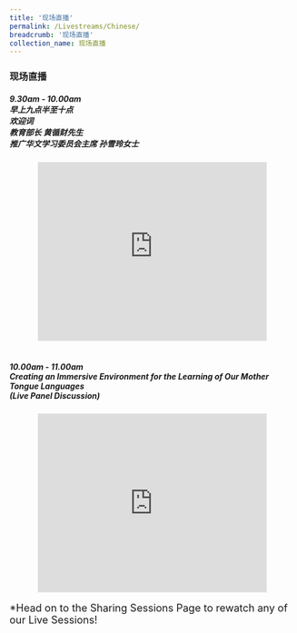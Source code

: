 ```yaml
---
title: '现场直播'
permalink: /Livestreams/Chinese/
breadcrumb: '现场直播'
collection_name: 现场直播
---
```

###  现场直播
<html>
<body>
<style>
   iframe{
border : 0;
width:80% ;
}
  </style>
   <!-- Global site tag (gtag.js) - Google Ads: 726049306 -->
<h5>9.30am - 10.00am <br/>
      <span style="font-family:KaiTi;">早上九点半至十点<br/>
欢迎词<br/>
教育部长 黄循财先生<br/>
推广华文学习委员会主席 孙雪玲女士</span></h5>
  <center>
<iframe width="560" height="315" src="https://www.youtube.com/embed/d6fmLlW8eoE" frameborder="0" allow="accelerometer; autoplay; encrypted-media; gyroscope; picture-in-picture" allowfullscreen></iframe> </center>
    <br/>
  <h5>10.00am - 11.00am <br/>
  Creating an Immersive Environment for the Learning of Our Mother Tongue Languages <br/>
     (Live Panel Discussion)</h5>
   <center><iframe width="560" height="315" src="https://vimeo.com/event/246972/embed" frameborder="0" allow="accelerometer; autoplay; encrypted-media; gyroscope; picture-in-picture" allowfullscreen></iframe></center>
<br/>
<span style="font-size:18px;">*Head on to the Sharing Sessions Page to rewatch any of our Live Sessions!</span>
